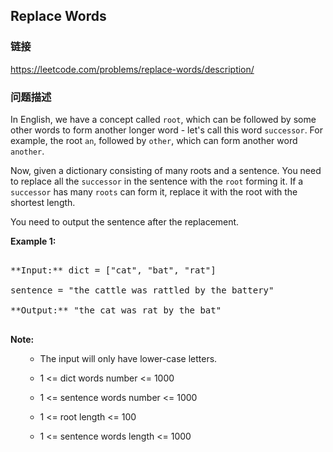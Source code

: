 ## Replace Words  
### 链接  
https://leetcode.com/problems/replace-words/description/  
### 问题描述

In English, we have a concept called `root`, which can be followed by some other words to form another longer word - let's call this word `successor`. For example, the root `an`, followed by `other`, which can form another word `another`.



Now, given a dictionary consisting of many roots and a sentence. You need to replace all the `successor` in the sentence with the `root` forming it. If a `successor` has many `roots` can form it, replace it with the root with the shortest length.



You need to output the sentence after the replacement.


**Example 1:**<br />
<pre>
**Input:** dict = ["cat", "bat", "rat"]
sentence = "the cattle was rattled by the battery"
**Output:** "the cat was rat by the bat"
</pre>


**Note:**<br>
<ol>
- The input will only have lower-case letters.
-  1 <= dict words number <= 1000 
-  1 <= sentence words number <= 1000  
-  1 <= root length <= 100 
-  1 <= sentence words length <= 1000 
</ol>

